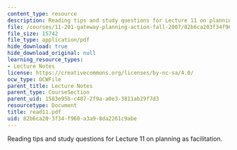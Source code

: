 ```yaml
---
content_type: resource
description: Reading tips and study questions for Lecture 11 on planning as facilitation.
file: /courses/11-201-gateway-planning-action-fall-2007/82b6ca203f34f960a3a98da2261c9abe_read11.pdf
file_size: 15742
file_type: application/pdf
hide_download: true
hide_download_original: null
learning_resource_types:
- Lecture Notes
license: https://creativecommons.org/licenses/by-nc-sa/4.0/
ocw_type: OCWFile
parent_title: Lecture Notes
parent_type: CourseSection
parent_uid: 1583e95b-c487-2f9a-a0e3-3811ab29f7d3
resourcetype: Document
title: read11.pdf
uid: 82b6ca20-3f34-f960-a3a9-8da2261c9abe
---
```

Reading tips and study questions for Lecture 11 on planning as facilitation.